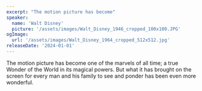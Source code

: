 ```yaml
---
excerpt: "The motion picture has become"
speaker:
  name: 'Walt Disney'
  picture: '/assets/images/Walt_Disney_1946_cropped_100x100.JPG'
ogImage:
  url: '/assets/images/Walt_Disney_1964_cropped_512x512.jpg'
releaseDate: '2024-01-01'
---
```


The motion picture has become one of the marvels of all time; a true Wonder of the World in its magical powers. But what it has brought on the screen for every man and his family to see and ponder has been even more wonderful.
